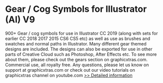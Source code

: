 # Gear / Cog Symbols for Illustrator (AI) V9
900+ Gear / cog symbols for use in Illustrator CC 2019 (along with sets for earlier CC 2018 2017 2015 CS6 CS5 etc) as well as use as brushes and swatches and normal paths in Illustrator. Many different gear themed designs are included. The designs can also be exported for use in other parts of Creative Cloud such as Photoshop, After Effects etc. To see more about them, please check out the gears section on graphicxtras.com. Commercial use, all royalty free. Any questions, please let us know on support at graphicxtras.com or check out our video tutorials on graphicxtras channel on youtube.com
[>> Detailed information](https://secure.shareit.com/shareit/product.html?productid=300125584&affiliateid=200057808)
